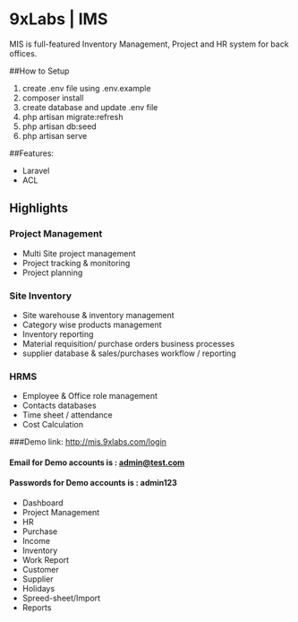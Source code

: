 # 9xLabs | IMS

MIS is full-featured Inventory Management, Project and HR system for back offices.

##How to Setup
1. create .env file using .env.example
2. composer install
3. create database and update .env file
4. php artisan migrate:refresh
5. php artisan db:seed
6. php artisan serve

##Features:
* Laravel
* ACL

## Highlights
### Project Management
 - Multi Site project management
 - Project tracking & monitoring
 - Project planning

### Site Inventory
- Site warehouse & inventory management
- Category wise products management
- Inventory reporting
- Material requisition/ purchase orders business processes
- supplier database & sales/purchases workflow / reporting 

### HRMS
- Employee & Office role management
- Contacts databases
- Time sheet / attendance
- Cost Calculation

###Demo link: http://mis.9xlabs.com/login
#### Email for Demo accounts is : admin@test.com
#### Passwords for Demo accounts is : admin123
 - Dashboard
 - Project Management
 - HR
 - Purchase
 - Income
 - Inventory
 - Work Report
 - Customer
 - Supplier
 - Holidays
 - Spreed-sheet/Import
 - Reports
